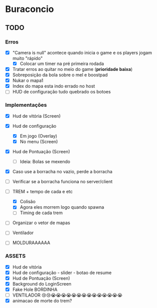 # Buraconcio

## TODO

### Erros

- [x] "Camera is null" acontece quando inicia o game e os players jogam muito "rápido"
  - [x] Colocar um timer na pré primeira rodada
- [x] Tratar erros ao quitar no meio do game (**prioridade baixa**)
- [x] Sobreposição da bola sobre o mel e boostpad
- [x] Nukar o mapa1
- [x] Index do mapa esta indo errado no host
- [ ] HUD de configuração tudo quebrado os botoes

### Implementações

- [x] Hud de vitória (Screen)
- [X] Hud de configuração
  - [X] Em jogo (Overlay)
  - [X] No menu (Screen)
- [x] Hud de Pontuação (Screen)
  - [ ] Ideia: Bolas se mexendo
- [x] Caso use a borracha no vazio, perde a borracha
- [ ] Verificar se a borracha funciona no server/client
- [ ] TREM + tempo de cada e etc
  - [x] Colisão
  - [x] Agora eles morrem logo quando spawna
  - [ ] Timing de cada trem
- [ ] Organizar o vetor de mapas
- [ ] Ventilador
- [ ] MOLDURAAAAAA


### ASSETS

- [X] Hud de vitória
- [X] Hud de configuração - slider - botao de resume
- [X] Hud de Pontuação (Screen)
- [X] Background do LoginScreen
- [X] Fake Hole BORDINHA
- [ ] VENTILADOR 😢😢😭😭😭😭😭😭😭😭😭😭😭😭😭😭
- [X] animacao de morte do trem?
